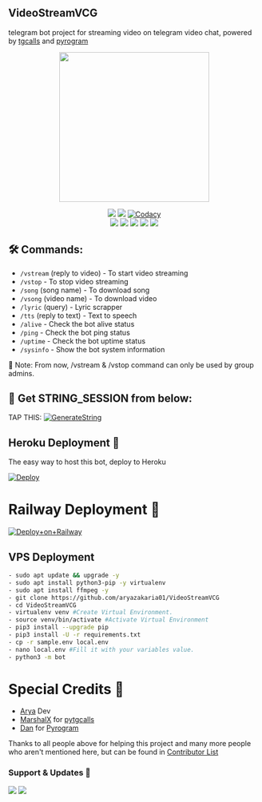 <h2 align="centre">VideoStreamVCG</h2>

telegram bot project for streaming video on telegram video chat, powered by [tgcalls](https://github.com/MarshalX/tgcalls) and [pyrogram](https://github.com/pyrogram/pyrogram)

<p align="center"><a href="https://t.me/videostreambetabot"><img src="https://telegra.ph/file/64ca5d76539e5167d5566.jpg" width="300"></a></p>
<p align="center">
    <a href="https://www.python.org/" alt="made-with-python"> <img src="https://img.shields.io/badge/Made%20with-Python-black.svg?style=flat-square&logo=python&logoColor=blue&color=red" /></a>
    <a href="https://github.com/aryazakaria01/VideoStreamVCG/graphs/commit-activity" alt="Maintenance"> <img src="https://img.shields.io/badge/Maintained%3F-yes-red.svg?style=flat-square" /></a>
    <a href="https://app.codacy.com/gh/aryazakaria01/VideoStreamVCG/dashboard"> <img src="https://img.shields.io/codacy/grade/a723cb464d5a4d25be3152b5d71de82d?color=red&logo=codacy&style=flat-square" alt="Codacy" /></a><br>
    <a href="https://github.com/aryazakaria01/VideoStreamVCG"> <img src="https://img.shields.io/github/repo-size/levina-lab/video-stream?color=red&logo=github&logoColor=blue&style=flat-square" /></a>
    <a href="https://github.com/aryazakaria01/VideoStreamVCG/commits/main"> <img src="https://img.shields.io/github/last-commit/aryazakaria01/VideoStreamVCG?color=red&logo=github&logoColor=blue&style=flat-square" /></a>
    <a href="https://github.com/aryazakaria01/VideoStreamVCG/issues"> <img src="https://img.shields.io/github/issues/aryazakaria01/VideoStreamVCG?color=red&logo=github&logoColor=blue&style=flat-square" /></a>
    <a href="https://github.com/aryazakaria01/VideoStreamVCG/network/members"> <img src="https://img.shields.io/github/forks/aryazakaria01/VideoStreamVCG?color=red&logo=github&logoColor=blue&style=flat-square" /></a>  
    <a href="https://github.com/aryazakaria01/VideoStreamVCG/network/members"> <img src="https://img.shields.io/github/stars/aryazakaria01/VideoStreamVCG?color=red&logo=github&logoColor=blue&style=flat-square" /></a>  
</p>

## 🛠 Commands:
- `/vstream` (reply to video) - To start video streaming
- `/vstop` - To stop video streaming
- `/song` (song name) - To download song
- `/vsong` (video name) - To download video
- `/lyric` (query) - Lyric scrapper
- `/tts` (reply to text) - Text to speech
- `/alive` - Check the bot alive status
- `/ping` - Check the bot ping status
- `/uptime` - Check the bot uptime status
- `/sysinfo` - Show the bot system information

📝 Note: From now, /vstream & /vstop command can only be used by group admins.

## 🧪 Get STRING_SESSION from below:

TAP THIS: [![GenerateString](https://img.shields.io/badge/repl.it-generateString-yellowgreen)](https://replit.com/@Arya01/PyrogramMusicString#main.py)

## Heroku Deployment 💜
The easy way to host this bot, deploy to Heroku

[![Deploy](https://www.herokucdn.com/deploy/button.svg)](https://heroku.com/deploy?template=https://github.com/aryazakaria01/VideoStreamVCG)

# Railway Deployment 🚄
[![Deploy+on+Railway](https://railway.app/button.svg)](https://railway.app/new/template?template=https://github.com/aryazakaria01/VideoStreamVCG&envs=API_ID,API_HASH,BOT_TOKEN,BOT_USERNAME,ASSISTANT_NAME,SESSION_NAME,SUDO_USERS,DURATION_LIMIT)

## VPS Deployment
```sh
- sudo apt update && upgrade -y
- sudo apt install python3-pip -y virtualenv
- sudo apt install ffmpeg -y
- git clone https://github.com/aryazakaria01/VideoStreamVCG
- cd VideoStreamVCG
- virtualenv venv #Create Virtual Environment.
- source venv/bin/activate #Activate Virtual Environment
- pip3 install --upgrade pip
- pip3 install -U -r requirements.txt
- cp -r sample.env local.env
- nano local.env #Fill it with your variables value.
- python3 -m bot
```


# Special Credits 💖

- [Arya](https://github.com/aryazakaria01) Dev
- [MarshalX](https://github.com/MarshalX) for [pytgcalls](https://github.com/MarshalX)
- [Dan](https://github.com/delivrance) for [Pyrogram](https://github.com/pyrogram)

Thanks to all people above for helping this project and many more people who aren't mentioned here, but can be found in [Contributor List](https://github.com/aryazakaria01/VideoStreamVCG/graphs/contributors)

### Support & Updates 🎑
<a href="https://t.me/CyberSupportGroup"><img src="https://img.shields.io/badge/Join-Group%20Support-blue.svg?style=for-the-badge&logo=Telegram"></a> <a href="https://t.me/CyberMusicProject"><img src="https://img.shields.io/badge/Join-Updates%20Channel-blue.svg?style=for-the-badge&logo=Telegram"></a>

